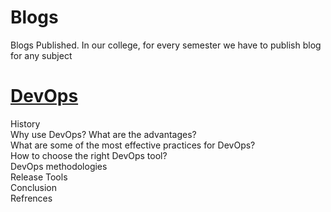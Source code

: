 # Blogs
Blogs Published. In our college, for every semester we have to publish blog for any subject

# [DevOps](https://bhargav-pawar18.medium.com/devops-bdd08153ba9b)
<p>
History<br>
Why use DevOps? What are the advantages?<br>
What are some of the most effective practices for DevOps?<br>
How to choose the right DevOps tool?<br>
DevOps methodologies<br>
Release Tools<br>
Conclusion<br>
Refrences<br>
 </p>
